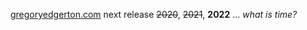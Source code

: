 [gregoryedgerton.com](http://gregoryedgerton.com) next release ~~2020~~, ~~2021~~, **2022** ... _what is time?_ 

<!---
gregoryedgerton/gregoryedgerton is a ✨ special ✨ repository because its `README.md` (this file) appears on your GitHub profile.
You can click the Preview link to take a look at your changes.
--->
